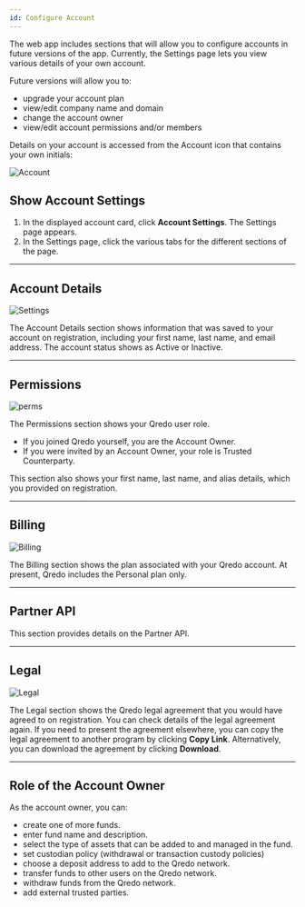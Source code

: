 ```yaml
---
id: Configure Account
---
```


The web app includes sections that will allow you to configure accounts in future versions of the app. Currently, the Settings page lets you view various details of your own account.

Future versions will allow you to:

*   upgrade your account plan
*   view/edit company name and domain
*   change the account owner
*   view/edit account permissions and/or members

Details on your account is accessed from the Account icon that contains your own initials:

![Account](/doc-images/initials.png)

Show Account Settings
---------------------

1. In the displayed account card, click **Account Settings**. The Settings page appears.
2. In the Settings page, click the various tabs for the different sections of the page.

---

Account Details
---------------

![Settings](/doc-images/Account1.png)

The Account Details section shows information that was saved to your account on registration, including your first name, last name, and email address. The account status shows as Active or Inactive.

---

Permissions
-----------

![perms](/doc-images/Perm1.png)

The Permissions section shows your Qredo user role.

*   If you joined Qredo yourself, you are the Account Owner.
*   If you were invited by an Account Owner, your role is Trusted Counterparty.


This section also shows your first name, last name, and alias details, which you provided on registration.

---

Billing
-------

![Billing](/doc-images/1Billing.png)

The Billing section shows the plan associated with your Qredo account. At present, Qredo includes the Personal plan only.

---

Partner API
-----------


This section provides details on the Partner API. 

---

Legal
-----

![Legal](/doc-images/1Legal.png)

The Legal section shows the Qredo legal agreement that you would have agreed to on registration. You can check details of the legal agreement again. If you need to present the agreement elsewhere, you can copy the legal agreement to another program by clicking **Copy Link**. Alternatively, you can download the agreement by clicking **Download**.

---

Role of the Account Owner
-------------------------

As the account owner, you can:

*   create one of more funds.
*   enter fund name and description.
*   select the type of assets that can be added to and managed in the fund.
*   set custodian policy (withdrawal or transaction custody policies)
*   choose a deposit address to add to the Qredo network.
*   transfer funds to other users on the Qredo network.
*   withdraw funds from the Qredo network.
*   add external trusted parties.
